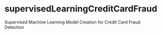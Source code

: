 # supervisedLearningCreditCardFraud
Supervised Machine Learning Model Creation for Credit Card Fraud Detection
